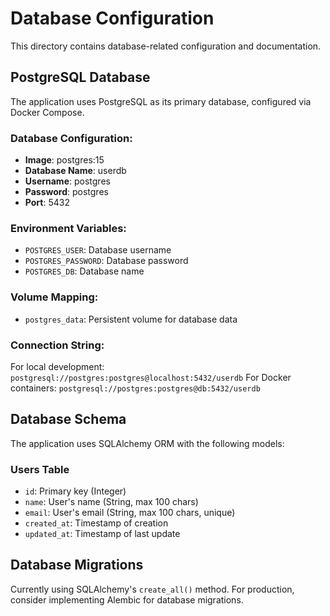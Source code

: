 # Database Configuration

This directory contains database-related configuration and documentation.

## PostgreSQL Database

The application uses PostgreSQL as its primary database, configured via Docker Compose.

### Database Configuration:
- **Image**: postgres:15
- **Database Name**: userdb
- **Username**: postgres
- **Password**: postgres
- **Port**: 5432

### Environment Variables:
- `POSTGRES_USER`: Database username
- `POSTGRES_PASSWORD`: Database password
- `POSTGRES_DB`: Database name

### Volume Mapping:
- `postgres_data`: Persistent volume for database data

### Connection String:
For local development: `postgresql://postgres:postgres@localhost:5432/userdb`
For Docker containers: `postgresql://postgres:postgres@db:5432/userdb`

## Database Schema

The application uses SQLAlchemy ORM with the following models:

### Users Table
- `id`: Primary key (Integer)
- `name`: User's name (String, max 100 chars)
- `email`: User's email (String, max 100 chars, unique)
- `created_at`: Timestamp of creation
- `updated_at`: Timestamp of last update

## Database Migrations

Currently using SQLAlchemy's `create_all()` method. For production, consider implementing Alembic for database migrations.
